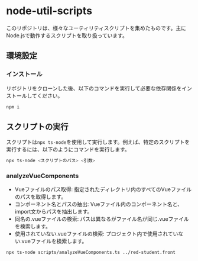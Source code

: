 # node-util-scripts

このリポジトリは、様々なユーティリティスクリプトを集めたものです。主にNode.jsで動作するスクリプトを取り扱っています。

## 環境設定

### インストール

リポジトリをクローンした後、以下のコマンドを実行して必要な依存関係をインストールしてください。

```bash
npm i
```

## スクリプトの実行

スクリプトは`npx ts-node`を使用して実行します。例えば、特定のスクリプトを実行するには、以下のようにコマンドを実行します。

```bash
npx ts-node <スクリプトのパス> <引数>
```


### analyzeVueComponents
  
- Vueファイルのパス取得: 指定されたディレクトリ内のすべてのVueファイルのパスを取得します。
- コンポーネント名とパスの抽出: Vueファイル内のコンポーネント名と、import文からパスを抽出します。
- 同名の.vueファイルの検索: パスは異なるがファイル名が同じ.vueファイルを検索します。
- 使用されていない.vueファイルの検索: プロジェクト内で使用されていない.vueファイルを検索します。


```bash
npx ts-node scripts/analyzeVueComponents.ts ../red-student.front
```

